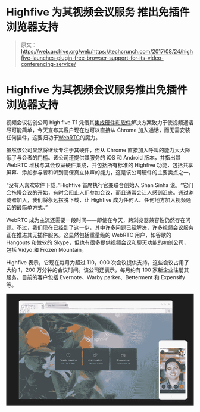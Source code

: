 # Highfive 为其视频会议服务 推出免插件浏览器支持

> 原文：<https://web.archive.org/web/https://techcrunch.com/2017/08/24/highfive-launches-plugin-free-browser-support-for-its-video-conferencing-service/>

# Highfive 为其视频会议服务推出免插件浏览器支持

视频会议初创公司 high five T1 凭借其[集成硬件和软件](https://web.archive.org/web/20230404121142/https://highfive.com/video-conferencing-equipment/)解决方案致力于使视频通话尽可能简单，今天宣布其客户现在也可以直接从 Chrome 加入通话，而无需安装任何插件，这要归功于[WebRTC](https://web.archive.org/web/20230404121142/https://webrtc.org/)的魔力。

虽然该公司显然将继续专注于其硬件，但从 Chrome 直接加入呼叫的能力大大降低了与会者的门槛。该公司还提供其服务的 iOS 和 Android 版本，并指出其 WebRTC 堆栈与其会议室硬件集成，并包括所有标准的 Highfive 功能，包括共享屏幕、添加参与者和听到高保真立体声的能力，这是该公司硬件的主要卖点之一。

“没有人喜欢软件下载，”Highfive 首席执行官兼联合创始人 Shan Sinha 说。“它们会拖慢会议的开始，有时会阻止人们参加会议，而且通常会让人感到沮丧。通过浏览器加入，我们将永远摆脱下载，让 Highfive 成为任何人、任何地方加入视频通话的最简单方式。”

WebRTC 成为主流还需要一段时间——即使在今天，跨浏览器兼容性仍然存在问题。不过，我们现在已经到了这一步，其中许多问题已经解决，许多视频会议服务正在推进其无插件服务。这显然包括重量级的 WebRTC 用户，如谷歌的 Hangouts 和微软的 Skype，但也有很多提供视频会议和聊天功能的初创公司，包括 Vidyo 和 Frozen Mountain。

Highfive 表示，它现在每月为超过 110，000 次会议提供支持，这些会议占用了大约 1，200 万分钟的会议时间。该公司还表示，每月约有 100 家新企业注册其服务。目前的客户包括 Evernote、Warby parker、Betterment 和 Expensify 等。

[![](img/1e20d6907d7afedba75fd698751bf173.png)](https://web.archive.org/web/20230404121142/https://techcrunch.com/wp-content/uploads/2017/08/in-browser-video-conferencing.png)